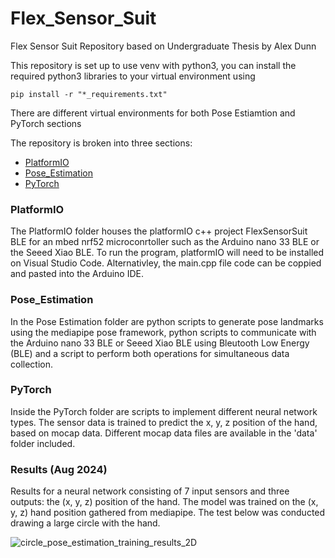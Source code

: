 # Flex_Sensor_Suit
Flex Sensor Suit Repository based on Undergraduate Thesis by Alex Dunn

This repository is set up to use venv with python3, you can install the required python3 libraries to your virtual environment using
```
pip install -r "*_requirements.txt"
```
There are different virtual environments for both Pose Estiamtion and PyTorch sections

The repository is broken into three sections:
- [PlatformIO](https://github.com/ad039/Flex_Sensor_Suit#platformio)
- [Pose_Estimation](https://github.com/ad039/Flex_Sensor_Suit#pose_estimation)
- [PyTorch](https://github.com/ad039/Flex_Sensor_Suit#pytorch)

### PlatformIO
The PlatformIO folder houses the platformIO c++ project FlexSensorSuit BLE for an mbed nrf52 microconrtoller such as the Arduino nano 33 BLE or the Seeed Xiao BLE. To run the program, platformIO will need to be installed on Visual Studio Code. Alternativley, the main.cpp file code can be coppied and pasted into the Arduino IDE.

### Pose_Estimation
In the Pose Estimation folder are python scripts to generate pose landmarks using the mediapipe pose framework, python scripts to communicate with the Arduino nano 33 BLE or Seeed Xiao BLE using Bleutooth Low Energy (BLE) and a script to perform both operations for simultaneous data collection.

### PyTorch
Inside the PyTorch folder are scripts to implement different neural network types. The sensor data is trained to predict the x, y, z position of the hand, based on mocap data. Different mocap data files are available in the 'data' folder included.

### Results (Aug 2024)

Results for a neural network consisting of 7 input sensors and three outputs: the (x, y, z) position of the hand. The model was trained on the (x, y, z) hand position gathered from mediapipe. The test below was conducted drawing a large circle with the hand.

![circle_pose_estimation_training_results_2D](https://github.com/user-attachments/assets/9951bfaa-8181-40ad-b726-59cdc785c679)
